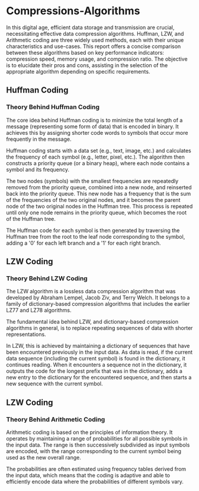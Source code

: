 # Compressions-Algorithms
In this digital age, efficient data storage and transmission are crucial, necessitating effective data compression algorithms. Huffman, LZW, and Arithmetic coding are three widely used methods, each with their unique characteristics and use-cases. This report offers a concise comparison between these algorithms based on key performance indicators: compression speed, memory usage, and compression ratio. The objective is to elucidate their pros and cons, assisting in the selection of the appropriate algorithm depending on specific requirements.

## Huffman Coding
### Theory Behind Huffman Coding
The core idea behind Huffman coding is to minimize the total length of a message (representing some form of data) that is encoded in binary. It achieves this by assigning shorter code words to symbols that occur more frequently in the message.

Huffman coding starts with a data set (e.g., text, image, etc.) and calculates the frequency of each symbol (e.g., letter, pixel, etc.). The algorithm then constructs a priority queue (or a binary heap), where each node contains a symbol and its frequency.

The two nodes (symbols) with the smallest frequencies are repeatedly removed from the priority queue, combined into a new node, and reinserted back into the priority queue. This new node has a frequency that is the sum of the frequencies of the two original nodes, and it becomes the parent node of the two original nodes in the Huffman tree. This process is repeated until only one node remains in the priority queue, which becomes the root of the Huffman tree.

The Huffman code for each symbol is then generated by traversing the Huffman tree from the root to the leaf node corresponding to the symbol, adding a '0' for each left branch and a '1' for each right branch.


## LZW Coding
### Theory Behind LZW Coding
The LZW algorithm is a lossless data compression algorithm that was developed by Abraham Lempel, Jacob Ziv, and Terry Welch. It belongs to a family of dictionary-based compression algorithms that includes the earlier LZ77 and LZ78 algorithms.

The fundamental idea behind LZW, and dictionary-based compression algorithms in general, is to replace repeating sequences of data with shorter representations.

In LZW, this is achieved by maintaining a dictionary of sequences that have been encountered previously in the input data. As data is read, if the current data sequence (including the current symbol) is found in the dictionary, it continues reading. When it encounters a sequence not in the dictionary, it outputs the code for the longest prefix that was in the dictionary, adds a new entry to the dictionary for the encountered sequence, and then starts a new sequence with the current symbol.


## LZW Coding
### Theory Behind Arithmetic Coding
Arithmetic coding is based on the principles of information theory. It operates by maintaining a range of probabilities for all possible symbols in the input data. The range is then successively subdivided as input symbols are encoded, with the range corresponding to the current symbol being used as the new overall range.

The probabilities are often estimated using frequency tables derived from the input data, which means that the coding is adaptive and able to efficiently encode data where the probabilities of different symbols vary.


